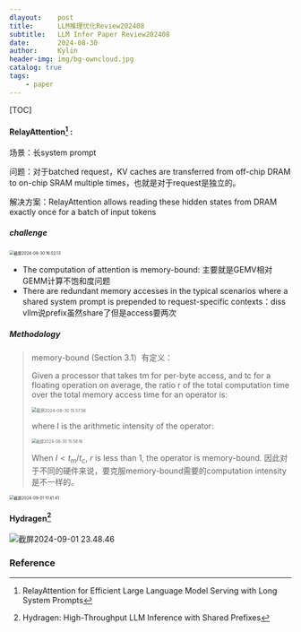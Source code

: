 ```yaml
---
dlayout:    post
title:      LLM推理优化Review202408
subtitle:   LLM Infer Paper Review202408
date:       2024-08-30
author:     Kylin
header-img: img/bg-owncloud.jpg
catalog: true
tags:
    - paper
---
```




[TOC]

#### RelayAttention[^1] :

场景：长system prompt

问题：对于batched request，KV caches are transferred from off-chip DRAM to on-chip SRAM multiple times，也就是对于request是独立的。

解决方案：RelayAttention allows reading these hidden states from DRAM exactly once for a batch of input tokens

##### challenge

<img src="http://kylinhub.oss-cn-shanghai.aliyuncs.com/uPic/%E6%88%AA%E5%B1%8F2024-08-30%2016.02.13.png" alt="截屏2024-08-30 16.02.13" style="zoom:50%;" />

- The computation of attention is memory-bound: 主要就是GEMV相对GEMM计算不饱和度问题
- There are redundant memory accesses in the typical scenarios where a shared system prompt is prepended to request-specific contexts：diss vllm说prefix虽然share了但是access要两次

##### Methodology

> memory-bound (Section 3.1）有定义：
>
> Given a processor that takes tm for per-byte access, and tc for a floating operation on average, the ratio r of the total computation time over the total memory access time for an operator is:
>
> <img src="http://kylinhub.oss-cn-shanghai.aliyuncs.com/uPic/%E6%88%AA%E5%B1%8F2024-08-30%2015.57.56.png" alt="截屏2024-08-30 15.57.56" style="zoom:53%;" />
>
> where I is the arithmetic intensity of the operator:
>
> <img src="http://kylinhub.oss-cn-shanghai.aliyuncs.com/uPic/%E6%88%AA%E5%B1%8F2024-08-30%2015.58.16.png" alt="截屏2024-08-30 15.58.16" style="zoom:50%;" />
>
> When $I < t_m/t_c$, $r$ is less than 1, the operator is memory-bound. 因此对于不同的硬件来说，要克服memory-bound需要的computation intensity是不一样的。

<img src="http://kylinhub.oss-cn-shanghai.aliyuncs.com/uPic/%E6%88%AA%E5%B1%8F2024-09-01%2017.41.41.png" alt="截屏2024-09-01 17.41.41" style="zoom:50%;" />



#### Hydragen[^2]

![截屏2024-09-01 23.48.46](http://kylinhub.oss-cn-shanghai.aliyuncs.com/uPic/%E6%88%AA%E5%B1%8F2024-09-01%2023.48.46.png)



### Reference

[^1]: RelayAttention for Efficient Large Language Model Serving with Long System Prompts
[^2]: Hydragen: High-Throughput LLM Inference with Shared Prefixes

